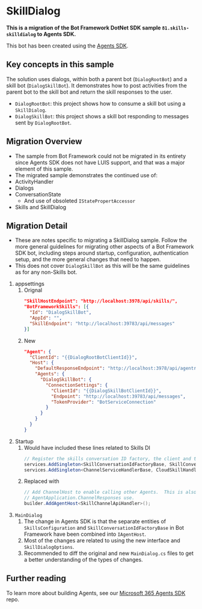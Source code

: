 # SkillDialog

**This is a migration of the Bot Framework DotNet SDK sample `81.skills-skilldialog` to Agents SDK.**

This bot has been created using the [Agents SDK](https://github.com/microsoft/agents-for-net).

## Key concepts in this sample

The solution uses dialogs, within both a parent bot (`DialogRootBot`) and a skill bot (`DialogSkillBot`).
It demonstrates how to post activities from the parent bot to the skill bot and return the skill responses to the user.

- `DialogRootBot`: this project shows how to consume a skill bot using a `SkillDialog`. 
- `DialogSkillBot`: this project shows a skill bot responding to messages sent by `DialogRootBot`.

## Migration Overview
- The sample from Bot Framework could not be migrated in its entirety since Agents SDK does not have LUIS support, and that was a major element of this sample.
- The migrated sample demonstrates the continued use of:
 - ActivityHandler
 - Dialogs
 - ConversationState
   - And use of obsoleted `IStatePropertAccessor`
 - Skills and SkillDialog

## Migration Detail

- These are notes specific to migrating a SkillDialog sample.  Follow the more general guidelines for migrating other aspects of a Bot Framework SDK bot, including steps around startup, configuration, authentication setup, and the more general changes that need to happen.
- This does not cover `DialogSkillBot` as this will be the same guidelines as for any non-Skills bot.

1. appsettings
   1. Orignal
      ```json
      "SkillHostEndpoint": "http://localhost:3978/api/skills/",
      "BotFrameworkSkills": [{
        "Id": "DialogSkillBot",
        "AppId": "",
        "SkillEndpoint": "http://localhost:39783/api/messages"
      }]
      ```
   2. New
      ```json
      "Agent": {
        "ClientId": "{{DialogRootBotClientId}}",
        "Host": {
          "DefaultResponseEndpoint": "http://localhost:3978/api/agentresponse/",
          "Agents": {
            "DialogSkillBot": {
              "ConnectionSettings": {
                "ClientId": "{{DialogSkillBotClientId}}",
                "Endpoint": "http://localhost:39783/api/messages",
                "TokenProvider": "BotServiceConnection"
              }
            }
          }
        }
      }
      ```
2. Startup
   1. Would have included these lines related to Skills DI
      ```csharp
      // Register the skills conversation ID factory, the client and the request handler.
      services.AddSingleton<SkillConversationIdFactoryBase, SkillConversationIdFactory>();
      services.AddSingleton<ChannelServiceHandlerBase, CloudSkillHandler>();
      ```
   2. Replaced with
      ```csharp
      // Add ChannelHost to enable calling other Agents.  This is also required for
      // AgentApplication.ChannelResponses use.
      builder.AddAgentHost<SkillChannelApiHandler>();
      ``` 
3. `MainDialog`
   1. The change in Agents SDK is that the separate entities of `SkillsConfiguration` and `SkillConversationIdFactoryBase` in Bot Framework have been combined into `IAgentHost`.
   1. Most of the changes are related to using the new interface and `SkillDialogOptions`.
   1. Recommended to diff the original and new `MainDialog.cs` files to get a better understanding of the types of changes.
    

## Further reading
To learn more about building Agents, see our [Microsoft 365 Agents SDK](https://github.com/microsoft/agents) repo.
